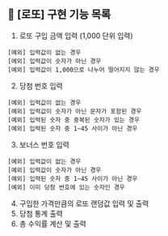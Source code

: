 ## 📍 [로또] 구현 기능 목록

1. 로또 구입 금액 입력 (1,000 단위 입력)

```
[예외] 입력값이 없는 경우
[예외] 입력값이 숫자가 아닌 경우
[예외] 입력값이 1,000으로 나누어 떨어지지 않는 경우
```

2. 당첨 번호 입력

```
[예외] 입력값이 없는 경우
[예외] 입력값이 숫자가 아닌 문자가 포함된 경우
[예외] 입력된 숫자 중 중복된 숫자가 있는 경우
[예외] 입력된 숫자 중 1~45 사이가 아닌 경우
```

3. 보너스 번호 입력

```
[예외] 입력값이 없는 경우
[예외] 입력값이 숫자가 아닌 경우
[예외] 입력된 숫자 중 1~45 사이가 아닌 경우
[예외] 이미 당첨 번호에 있는 숫자인 경우
```

4. 구입한 가격만큼의 로또 랜덤값 입력 및 출력
5. 당첨 통계 출력
6. 총 수익률 계산 및 출력

